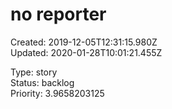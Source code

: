 # no reporter

Created: 2019-12-05T12:31:15.980Z  
Updated: 2020-01-28T10:01:21.455Z

Type: story  
Status: backlog  
Priority: 3.9658203125

